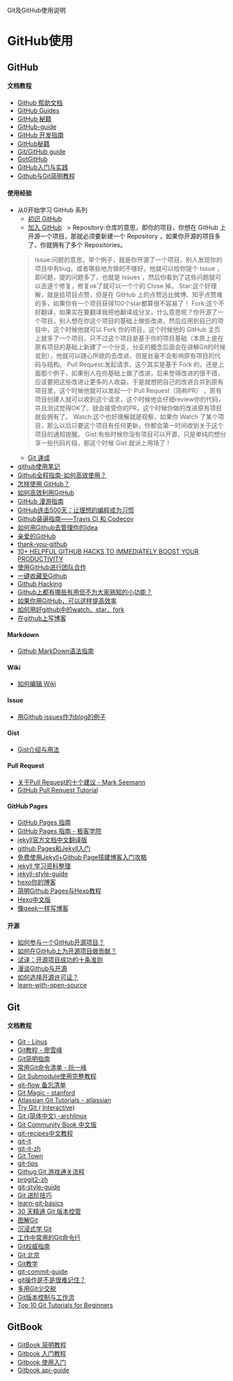

 Git及GitHub使用说明


 # GitHub使用

 ## GitHub
 
 #### 文档教程
 
 * [Github 帮助文档](https://github.com/waylau/github-help)
 * [GitHub Guides](https://guides.github.com/)
 * [GitHub 秘籍](https://github.com/tiimgreen/github-cheat-sheet/blob/master/README.zh-cn.md) 
 * [GitHub-guide](https://github.com/district10/github-guide)
 * [GitHub 开发指南](http://wiki.jikexueyuan.com/project/github-developer-guides/)
 * [GitHub秘籍](https://snowdream86.gitbooks.io/github-cheat-sheet/content/zh/index.html)
 * [Git/GitHub guide](http://kbroman.org/github_tutorial/)
 * [GotGitHub](http://www.worldhello.net/gotgithub/index.html)
 * [GitHub入门与实践](https://book.douban.com/subject/26462816/) 
 * [Github与Git简明教程](https://github.com/lavor-zl/Github-Git)

 
 #### 使用经验
 
 * 从0开始学习 GitHub 系列
   * [初识 GitHub](http://stormzhang.com/github/2016/05/25/learn-github-from-zero1/)
   * [加入 GitHub](http://stormzhang.com/github/2016/05/26/learn-github-from-zero2/)
   > Repository:仓库的意思，即你的项目，你想在 GitHub 上开源一个项目，那就必须要新建一个 Repository ，如果你开源的项目多了，你就拥有了多个 Repositories。
   > Issue:问题的意思，举个例子，就是你开源了一个项目，别人发现你的项目中有bug，或者哪些地方做的不够好，他就可以给你提个 Issue ，即问题，提的问题多了，也就是 Issues ，然后你看到了这些问题就可以去逐个修复，修复ok了就可以一个个的 Close 掉。
   > Star:这个好理解，就是给项目点赞，但是在 GitHub 上的点赞远比微博、知乎点赞难的多，如果你有一个项目获得100个star都算很不容易了！
   > Fork:这个不好翻译，如果实在要翻译我把他翻译成分叉，什么意思呢？你开源了一个项目，别人想在你这个项目的基础上做些改进，然后应用到自己的项目中，这个时候他就可以 Fork 你的项目，这个时候他的 GitHub 主页上就多了一个项目，只不过这个项目是基于你的项目基础（本质上是在原有项目的基础上新建了一个分支，分支的概念后面会在讲解Git的时候说到），他就可以随心所欲的去改进，但是丝毫不会影响原有项目的代码与结构。
   > Pull Request:发起请求，这个其实是基于 Fork 的，还是上面那个例子，如果别人在你基础上做了改进，后来觉得改进的很不错，应该要把这些改进让更多的人收益，于是就想把自己的改进合并到原有项目里，这个时候他就可以发起一个 Pull Request（简称PR） ，原有项目创建人就可以收到这个请求，这个时候他会仔细review你的代码，并且测试觉得OK了，就会接受你的PR，这个时候你做的改进原有项目就会拥有了。
   > Watch:这个也好理解就是观察，如果你 Watch 了某个项目，那么以后只要这个项目有任何更新，你都会第一时间收到关于这个项目的通知提醒。
   > Gist:有些时候你没有项目可以开源，只是单纯的想分享一些代码片段，那这个时候 Gist 就派上用场了！
   * [Git 速成](http://stormzhang.com/github/2016/05/30/learn-github-from-zero3/)
 * [github使用笔记](http://www.jianshu.com/p/4942bbc28301)
 * [Github全程指南-如何高效使用？](https://github.com/xirong/my-git/blob/master/how-to-use-github.md) 
 * [怎样使用 GitHub？](https://www.zhihu.com/question/20070065)
 * [如何高效利用GitHub](http://www.yangzhiping.com/tech/github.html)
 * [GitHub 漫游指南](https://github.com/phodal/github-roam)
 * [GitHub连击500天：让理想的编程成为习惯](https://www.phodal.com/blog/github-500-program-as-usual/)
 * [Github装逼指南——Travis CI 和 Codecov](https://segmentfault.com/a/1190000004415437)
 * [如何用Github去管理你的Idea](http://zhuanlan.zhihu.com/phodal/20442311)
 * [亲爱的GitHub](https://github.com/dear-github/dear-github)
 * [thank-you-github](https://github.com/thank-you-github/thank-you-github)
 * [10+ HELPFUL GITHUB HACKS TO IMMEDIATELY BOOST YOUR PRODUCTIVITY](http://usersnap.com/blog/github-hacks-productivity/)
 * [使用GitHub进行团队合作](http://xiaocong.github.io/blog/2013/03/20/team-collaboration-with-github/)
 * [一键收藏至Github](http://www.jianshu.com/p/19d2f3a3b5d8)
 * [Github Hacking](http://www.jianshu.com/p/d6b54f1d60f1)
 * [Github上都有哪些有用但不为大家熟知的小功能？](https://www.zhihu.com/question/36974348)
 * [如果你用GitHub，可以这样提高效率](http://huang-jerryc.com/2016/01/15/%E5%A6%82%E6%9E%9C%E4%BD%A0%E7%94%A8GitHub%EF%BC%8C%E5%8F%AF%E4%BB%A5%E8%BF%99%E6%A0%B7%E6%8F%90%E9%AB%98%E6%95%88%E7%8E%87/)
 * [如何用好github中的watch、star、fork](http://www.jianshu.com/p/6c366b53ea41)
 * [在github上写博客](http://www.jianshu.com/p/1260517bbedb) 
 
 
 #### Markdown
 
 * [Github MarkDown语法指南](https://github.com/guodongxiaren/README)
 
 
 #### Wiki
  
 * [如何编辑 Wiki](https://github.com/g0v/dev/wiki/%E5%A6%82%E4%BD%95%E7%B7%A8%E8%BC%AF-Wiki)
 
 
 #### Issue
 
 * [用Github issues作为blog的例子](https://github.com/lifesinger/blog/labels/blog)
 
 
 #### Gist
 
 * [Gist介绍与用法](http://platinhom.github.io/2015/11/26/gist/) 
 
 
 #### Pull Request
  
 * [关于Pull Request的十个建议 - Mark Seemann](http://blog.ploeh.dk/2015/01/15/10-tips-for-better-pull-requests/)
 * [GitHub Pull Request Tutorial](https://www.thinkful.com/learn/github-pull-request-tutorial/)
 
 
 #### GitHub Pages
 
 * [GitHub Pages 指南](http://jekyllcn.com/)
 * [GitHub Pages 指南 - 极客学院](http://wiki.jikexueyuan.com/project/github-pages-basics/)
 * [jekyll官方文档中文翻译版](http://jekyllcn.com/)
 * [github Pages和Jekyll入门](http://www.ruanyifeng.com/blog/2012/08/blogging_with_jekyll.html)
 * [免费使用Jekyll+Github Page搭建博客入门攻略](http://www.cellier.me/2015/01/04/jekyll%E6%90%AD%E5%BB%BA%E5%8D%9A%E5%AE%A2%E6%95%99%E7%A8%8B/)
 * [jekyll 学习资料整理](https://github.com/mba811/jekyll-study)
 * [jekyll-style-guide](http://ben.balter.com/jekyll-style-guide/) 
 * [hexo你的博客](http://ibruce.info/2013/11/22/hexo-your-blog/)
 * [简明Github Pages与Hexo教程](http://www.jianshu.com/p/05289a4bc8b2)
 * [Hexo中文版](https://hexo.io/zh-cn/)
 * [像geek一样写博客](http://wiki.jikexueyuan.com/project/github-page/)
 
 
 #### 开源
  
 * [如何参与一个GitHub开源项目？](http://www.csdn.net/article/2014-04-14/2819293-Contributing-to-Open-Source-on-GitHub)
 * [如何在GitHub上为开源项目做贡献？](https://egghead.io/series/how-to-contribute-to-an-open-source-project-on-github)
 * [试译：开源项目成功的十条准则](http://www.zhuangbiaowei.com/blog/?cat=31)
 * [漫谈Github与开源](http://www.wdk.pw/802.html)
 * [如何选择开源许可证？](http://www.ruanyifeng.com/blog/2011/05/how_to_choose_free_software_licenses.html)
 * [learn-with-open-source](https://github.com/zhuangbiaowei/learn-with-open-source)

  
 ## Git
 
 #### 文档教程
 
 * [Git - Linus](https://www.youtube.com/watch?v=4XpnKHJAok8)
 * [Git教程 - 廖雪峰](http://www.liaoxuefeng.com/wiki/0013739516305929606dd18361248578c67b8067c8c017b000) 
 * [Git简明指南](http://rogerdudler.github.io/git-guide/index.zh.html)
 * [常用Git命令清单 - 阮一峰](http://www.ruanyifeng.com/blog/2015/12/git-cheat-sheet.html)
 * [Git Submodule使用完整教程](http://www.kafeitu.me/git/2012/03/27/git-submodule.html)
 * [git-flow 备忘清单](http://danielkummer.github.io/git-flow-cheatsheet/index.zh_CN.html) 
 * [Git Magic - stanford](http://www-cs-students.stanford.edu/~blynn/gitmagic/intl/zh_cn/)
 * [Atlassian Git Tutorials - atlassian](https://www.atlassian.com/git/tutorials/setting-up-a-repository/)
 * [Try Git ( Interactive)](https://try.github.io/levels/1/challenges/1)
 * [Git (简体中文) -archlinux](https://wiki.archlinux.org/index.php/Git_(%E7%AE%80%E4%BD%93%E4%B8%AD%E6%96%87))
 * [Git Community Book 中文版](http://gitbook.liuhui998.com/index.html)
 * [git-recipes中文教程](https://github.com/geeeeeeeeek/git-recipes)
 * [git-it](http://jlord.us/git-it/)
 * [git-it-zh](http://jlord.us/git-it/index-zhtw.html)
 * [Git Town](http://www.git-town.com/) 
 * [git-tips](https://github.com/git-tips/tips)
 * [Githug Git 游戏通关流程](http://www.jianshu.com/p/482b32716bbe)
 * [progit2-zh](https://github.com/progit/progit2-zh)
 * [git-style-guide](https://github.com/agis-/git-style-guide)
 * [Git 进阶技巧](https://github.com/xhacker/GitProTips/blob/master/zh_CN.md)
 * [learn-git-basics](https://github.com/NataliaLKB/learn-git-basics)
 * [30 天精通 Git 版本控管](https://github.com/doggy8088/Learn-Git-in-30-days/blob/master/zh-tw/README.md)
 * [图解Git](http://marklodato.github.io/visual-git-guide/index-zh-cn.html)
 * [沉浸式学 Git](http://igit.linuxtoy.org/contents.html) 
 * [工作中常用的Git命令行](https://github.com/DefaultYuan/Git-Pro)
 * [Git权威指南](http://www.worldhello.net/gotgit/) 
 * [Git 北京](http://gitbeijing.com/)
 * [Git教学](https://kingofamani.gitbooks.io/git-teach/content/index.html)
 * [git-commit-guide](https://github.com/bluejava/git-commit-guide)
 * [git操作是不是很难记住？](http://www.jianshu.com/p/e870fdd971fc)
 * [多用Git少交税](http://www.jianshu.com/p/8a985c622e61)
 * [Git版本控制与工作流](http://www.jianshu.com/p/67afe711c731)
 * [Top 10 Git Tutorials for Beginners](http://sixrevisions.com/resources/git-tutorials-beginners/)
 

 ## GitBook

 * [GitBook 简明教程](http://www.chengweiyang.cn/gitbook/index.html)
 * [Gitbook 入门教程](https://yuzeshan.gitbooks.io/gitbook-studying/content/index.html)
 * [Gitbook 使用入门](https://github.com/wwq0327/gitbook-zh)
 * [Gitbook api-guide](https://github.com/GitbookIO/api-guide)
 
